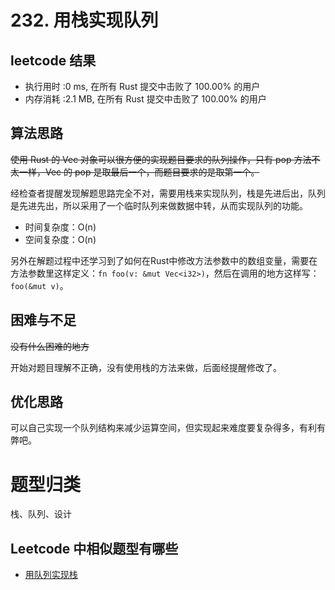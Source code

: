 # 232. 用栈实现队列

## leetcode 结果

* 执行用时 :0 ms, 在所有 Rust 提交中击败了 100.00% 的用户
* 内存消耗 :2.1 MB, 在所有 Rust 提交中击败了 100.00% 的用户

## 算法思路

~~使用 Rust 的 Vec 对象可以很方便的实现题目要求的队列操作，只有 pop 方法不太一样，Vec 的 pop 是取最后一个，而题目要求的是取第一个。~~

经检查者提醒发现解题思路完全不对，需要用栈来实现队列，栈是先进后出，队列是先进先出，所以采用了一个临时队列来做数据中转，从而实现队列的功能。

* 时间复杂度：O(n)
* 空间复杂度：O(n)

另外在解题过程中还学习到了如何在Rust中修改方法参数中的数组变量，需要在方法参数里这样定义：`fn foo(v: &mut Vec<i32>)`，然后在调用的地方这样写：`foo(&mut v)`。

## 困难与不足

~~没有什么困难的地方~~

开始对题目理解不正确，没有使用栈的方法来做，后面经提醒修改了。

## 优化思路

可以自己实现一个队列结构来减少运算空间，但实现起来难度要复杂得多，有利有弊吧。

# 题型归类

栈、队列、设计

## Leetcode 中相似题型有哪些

* [用队列实现栈](https://leetcode-cn.com/problems/implement-stack-using-queues/)
